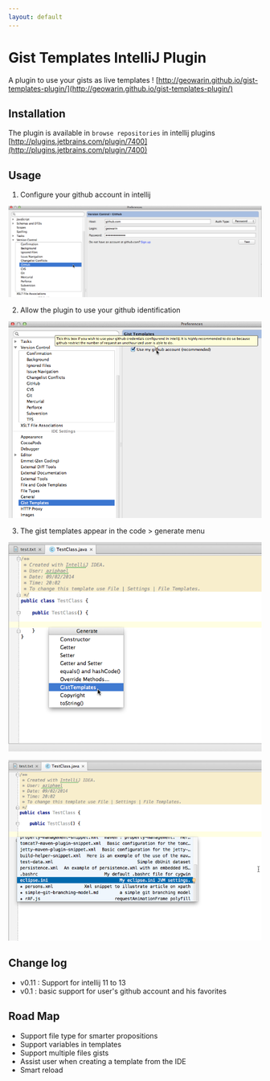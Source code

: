 ```yaml
---
layout: default
---
```


# Gist Templates IntelliJ Plugin

A plugin to use your gists as live templates !
[http://geowarin.github.io/gist-templates-plugin/](http://geowarin.github.io/gist-templates-plugin/)

## Installation

The plugin is available in `browse repositories` in intellij plugins
[http://plugins.jetbrains.com/plugin/7400](http://plugins.jetbrains.com/plugin/7400)

## Usage

1. Configure your github account in intellij

  ![image](images/github-settings.png)

2. Allow the plugin to use your github identification

  ![image](images/plugin-settings.png)

3. The gist templates appear in the code > generate menu

  ![image](images/generate.png)

  ![image](images/templates.png)

## Change log

* v0.11 : Support for intellij 11 to 13
* v0.1 : basic support for user's github account and his favorites


## Road Map

* Support file type for smarter propositions
* Support variables in templates
* Support multiple files gists
* Assist user when creating a template from the IDE
* Smart reload
